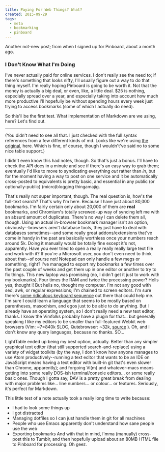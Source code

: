 ```yaml
---
title: Paying For Web Things? What?
created: 2015-09-29
tags:
  - meta
  - bookmarking
  - pinboard
---
```


Another not-new post; from when I signed up for Pinboard, about a month ago.

### I Don't Know What I'm Doing

I've never actually paid for online services. I don't really see the need to; if there's something that looks nifty, I'll usually figure out a way to do that thing myself. I'm really hoping Pinboard is going to be worth it. Not that the money is actually a big deal, or even, like, a little deal. $25 is nothing, especially spread over a year, and especially taking into account how much more productive I'll hopefully be without spending hours every week just trying to access bookmarks (some of which I actually do need).  

So this'll be the first test. What implementation of Markdown are we using, here? Let's find out.  

---------

(You didn't need to see all that. I just checked with the full syntax references from a few different kinds of md. Looks like we're using [the original](http://daringfireball.net/projects/markdown/syntax.text), here. Which is fine, of course, though I wouldn't've said no to some nice table support.)  

I didn't even know this had notes, though. So that's just a bonus. I'll have to check the API docs in a minute and see if there's an easy way to grab them; eventually I'd like to move to syndicating everything *out* rather than *in*, but for the moment having a way to post on one service and it be automatically cross-posted to equivalents is pretty basic, and essential in any public (or optionally-public) (micro)blogging thingamajig.  

That's really not super important, though. The real question is, how's the full-text search? That's why I'm here. Because I have just about 80,000 bookmarks. I'm fairly certain only about 20,000 of them are **real** bookmarks, and Chromium's totally screwed-up way of syncing left me with an absurd amount of duplicates. There's no way I can delete them all, though. Using an actual in-browser bookmark manager isn't an option, obviously--browsers aren't database tools, they just have to deal with databases sometimes--and some really great addons/extensions that've come in handy in the past are basically worthless once your numbers reach around 5k. Doing it manually would be totally fine except it's not, apparently. Have you ever tried to open a really really really large text file and work with it? If you're a Microsoft user, you don't even need to think about that--of course not! Notepad can only handle a few megs or something, right? I've managed to export my bookmarks a few times over the past couple of weeks and get them up in one editor or another to try to fix things. This new laptop was promising (no, I didn't get it just to work with my bookmarks). Four times the RAM and twice the processing power? Hells yes, thought I! But hells no, thought my computer. I'm not any good with sed, awk, or regular expressions; I'm chained to screen editors. I'm sure there's [some ridiculous keyboard sequence](http://xkcd.com/378) out there that could help me. I'm sure I could learn a language that seems to be mostly based on parentheses, masochism, and egos just to be able to do anything. But I already have an operating system, so I don't really need a new text editor, thanks. I know the Vimfolks probably have a plugin for that... but generally speaking I like my editors to be smaller than full-featured Webkit web browsers (Vim: ~7=840k SLOC, Qutebrowser: ~32k, [source](http://openhub.net) ). Oh, and I don't know any query languages, because no thanks. SO...  

LightTable ended up being my best option, actually. Better than any simpler graphical text editor (that still supported search-and-replace) using a variety of widget toolkits (by the way, I don't know how anyone manages to use Atom productively--running a text editor that wants to be an IDE on JavaScript means having a text editor with built-in git that's even slower than Chrome, apparently); and forgoing Vi(m) and whatever-macs means getting into some really DOS-ish terminal/console editors... or some really basic ones. Though I gotta say, DAV is a pretty great break from dealing with major problems like... line numbers... or colour... or features. Seriously, it's perfect for Markdown.  

This little test of a note actually took a really long time to write because:
- I had to look some things up
- I got distracted
- Managing dotfiles so I can just handle them in git for all machines
- People who use Emacs apparently don't understand how sane people use the web
- Exporting bookmarks
And with that in mind, I'mma (manually) cross-post this to Tumblr, and then hopefully upload about an 80MB HTML file to Pinboard for processing. Oh geez.  
